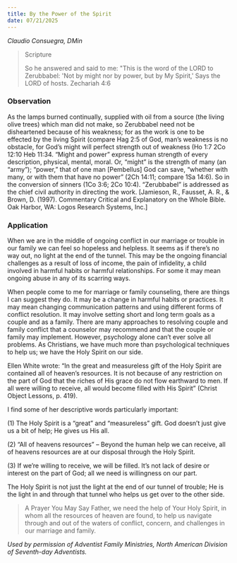 ```yaml
---
title: By the Power of the Spirit
date: 07/21/2025
---
```


_Claudio Consuegra, DMin_

> <p>Scripture</p>
> So he answered and said to me: "This is the word of the LORD to Zerubbabel: 'Not by might nor by power, but by My Spirit,' Says the LORD of hosts. Zechariah 4:6

### Observation

As the lamps burned continually, supplied with oil from a source (the living olive trees) which man did not make, so Zerubbabel need not be disheartened because of his weakness; for as the work is one to be effected by the living Spirit (compare Hag 2:5 of God, man’s weakness is no obstacle, for God’s might will perfect strength out of weakness (Ho 1:7 2Co 12:10 Heb 11:34. “Might and power” express human strength of every description, physical, mental, moral. Or, “might” is the strength of many (an “army”); “power,” that of one man [Pembellus] God can save, “whether with many, or with them that have no power” (2Ch 14:11; compare 1Sa 14:6). So in the conversion of sinners (1Co 3:6; 2Co 10:4). “Zerubbabel” is addressed as the chief civil authority in directing the work. [Jamieson, R., Fausset, A. R., & Brown, D. (1997). Commentary Critical and Explanatory on the Whole Bible. Oak Harbor, WA: Logos Research Systems, Inc.]

### Application

When we are in the middle of ongoing conflict in our marriage or trouble in our family we can feel so hopeless and helpless. It seems as if there’s no way out, no light at the end of the tunnel. This may be the ongoing financial challenges as a result of loss of income, the pain of infidelity, a child involved in harmful habits or harmful relationships. For some it may mean ongoing abuse in any of its scarring ways.

When people come to me for marriage or family counseling, there are things I can suggest they do. It may be a change in harmful habits or practices. It may mean changing communication patterns and using different forms of conflict resolution. It may involve setting short and long term goals as a couple and as a family. There are many approaches to resolving couple and family conflict that a counselor may recommend and that the couple or family may implement. However, psychology alone can’t ever solve all problems. As Christians, we have much more than psychological techniques to help us; we have the Holy Spirit on our side.

Ellen White wrote: “In the great and measureless gift of the Holy Spirit are contained all of heaven’s resources. It is not because of any restriction on the part of God that the riches of His grace do not flow earthward to men. If all were willing to receive, all would become filled with His Spirit” (Christ Object Lessons, p. 419).

I find some of her descriptive words particularly important:

(1) The Holy Spirit is a “great” and “measureless” gift. God doesn’t just give us a bit of help; He gives us His all.

(2) “All of heavens resources” – Beyond the human help we can receive, all of heavens resources are at our disposal through the Holy Spirit.

(3) If we’re willing to receive, we will be filled. It’s not lack of desire or interest on the part of God; all we need is willingness on our part.

The Holy Spirit is not just the light at the end of our tunnel of trouble; He is the light in and through that tunnel who helps us get over to the other side.

> <callout>A Prayer You May Say</callout>
> Father, we need the help of Your Holy Spirit, in whom all the resources of heaven are found, to help us navigate through and out of the waters of conflict, concern, and challenges in our marriage and family.

_Used by permission of Adventist Family Ministries, North American Division of Seventh-day Adventists._